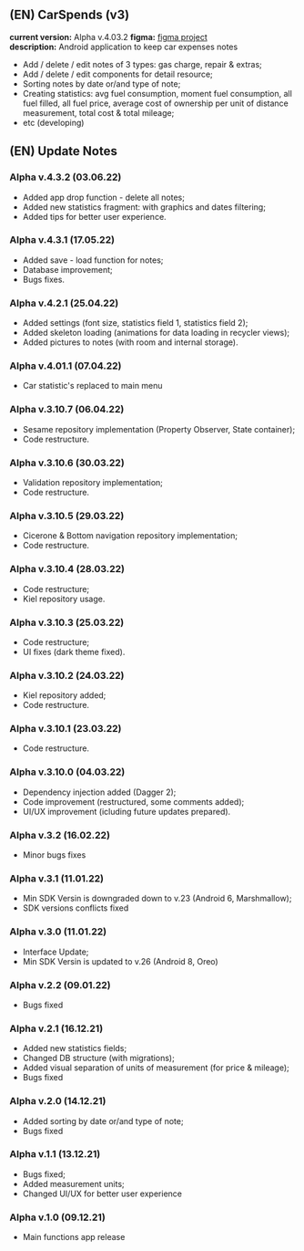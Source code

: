 ## (EN) CarSpends (v3)
__current version:__ Alpha v.4.03.2
__figma:__ [figma project](https://www.figma.com/proto/jrKO2S816EglwG4XI2uBin/Accounting-for-car-expenses?node-id=205%3A12&starting-point-node-id=205%3A12&scaling=scale-down)  
__description:__ Android application to keep car expenses notes  
- Add / delete / edit notes of 3 types: gas charge, repair & extras;
- Add / delete / edit components for detail resource;
- Sorting notes by date or/and type of note;
- Creating statistics: avg fuel consumption, moment fuel consumption, all fuel filled, all fuel price, average cost of ownership per unit of distance measurement, total cost & total mileage;
- etc (developing)

## (EN) Update Notes
### Alpha v.4.3.2 (03.06.22)
- Added app drop function - delete all notes;
- Added new statistics fragment: with graphics and dates filtering;
- Added tips for better user experience.

### Alpha v.4.3.1 (17.05.22)
- Added save - load function for notes;
- Database improvement;
- Bugs fixes.

### Alpha v.4.2.1 (25.04.22)
- Added settings (font size, statistics field 1, statistics field 2);
- Added skeleton loading (animations for data loading in recycler views);
- Added pictures to notes (with room and internal storage).

### Alpha v.4.01.1 (07.04.22)
- Car statistic's replaced to main menu

### Alpha v.3.10.7 (06.04.22)
- Sesame repository implementation (Property Observer, State container);
- Code restructure.

### Alpha v.3.10.6 (30.03.22)
- Validation repository implementation;
- Code restructure.

### Alpha v.3.10.5 (29.03.22)
- Cicerone & Bottom navigation repository implementation;
- Code restructure.

### Alpha v.3.10.4 (28.03.22)
- Code restructure;
- Kiel repository usage.

### Alpha v.3.10.3 (25.03.22)
- Code restructure;
- UI fixes (dark theme fixed).

### Alpha v.3.10.2 (24.03.22)
- Kiel repository added;
- Code restructure.

### Alpha v.3.10.1 (23.03.22)
- Code restructure.

### Alpha v.3.10.0 (04.03.22)
- Dependency injection added (Dagger 2);
- Code improvement (restructured, some comments added);
- UI/UX improvement (icluding future updates prepared).

### Alpha v.3.2 (16.02.22)
- Minor bugs fixes

### Alpha v.3.1 (11.01.22)
- Min SDK Versin is downgraded down to v.23 (Android 6, Marshmallow);
- SDK versions conflicts fixed

### Alpha v.3.0 (11.01.22)
- Interface Update;
- Min SDK Versin is updated to v.26 (Android 8, Oreo)

### Alpha v.2.2 (09.01.22)
- Bugs fixed

### Alpha v.2.1 (16.12.21)
- Added new statistics fields;
- Changed DB structure (with migrations);
- Added visual separation of units of measurement (for price & mileage);
- Bugs fixed

### Alpha v.2.0 (14.12.21)
- Added sorting by date or/and type of note;
- Bugs fixed

### Alpha v.1.1 (13.12.21)
- Bugs fixed;
- Added measurement units;
- Changed UI/UX for better user experience

### Alpha v.1.0 (09.12.21)
- Main functions app release
